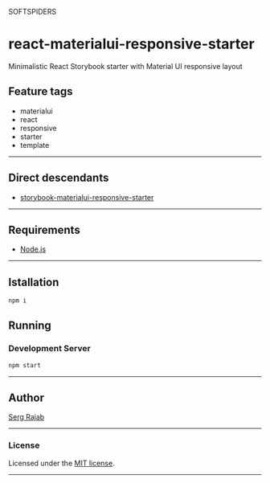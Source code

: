 SOFTSPIDERS

# react-materialui-responsive-starter

Minimalistic React Storybook starter with Material UI responsive layout

## Feature tags

- materialui
- react
- responsive
- starter
- template

---

## Direct descendants

- [storybook-materialui-responsive-starter](https://github.com/softspiders/storybook-materialui-responsive-starter)

---

## Requirements

* [Node.js](https://nodejs.org/en/download/package-manager/)

---

## Istallation

```sh
npm i
```

## Running

### Development Server

```sh
npm start
```

---

## Author

[Serg Rajab](https://github.com/SergRajab)

---

### License

Licensed under the [MIT license](./LICENSE).

---
